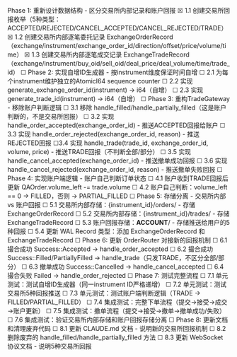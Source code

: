 Phase 1: 重新设计数据结构 - 区分交易所内部记录和账户回报
     ☒ 1.1 创建交易所回报枚举（5种类型：ACCEPTED/REJECTED/CANCEL_ACCEPTED/CANCEL_REJECTED/TRADE）
     ☒ 1.2 创建交易所内部逐笔委托记录 
       ExchangeOrderRecord（exchange/instrument/exchange_order_id/direction/offset/price/volume/time）
     ☒ 1.3 创建交易所内部逐笔成交记录 
       ExchangeTradeRecord（exchange/instrument/buy_oid/sell_oid/deal_price/deal_volume/time/trade_id）
     ☐ Phase 2: 实现自增ID生成器 - 按instrument维度保证时间自增
     ☐ 2.1 为每个instrument维护独立的AtomicI64 sequence counter
     ☐ 2.2 实现 generate_exchange_order_id(instrument) -> i64（自增）
     ☐ 2.3 实现 generate_trade_id(instrument) -> i64（自增）
     ☐ Phase 3: 重构TradeGateway - 移除账户判断逻辑
     ☐ 3.1 移除 handle_filled/handle_partially_filled（这是账户判断的，不是交易所回报）
     ☐ 3.2 实现 handle_order_accepted(exchange_order_id) - 推送ACCEPTED回报给账户
     ☐ 3.3 实现 handle_order_rejected(exchange_order_id, reason) - 推送REJECTED回报
     ☐3.4 实现 handle_trade(trade_id, exchange_order_id, volume, price) -
      推送TRADE回报（不判断全部/部分）
     ☐ 3.5 实现 handle_cancel_accepted(exchange_order_id) - 推送撤单成功回报
     ☐ 3.6 实现 handle_cancel_rejected(exchange_order_id, reason) - 推送撤单失败回报
     ☐ Phase 4: 实现账户端逻辑 - 账户自己判断订单状态
     ☐ 4.1 账户收到TRADE回报后更新 QAOrder.volume_left -= trade.volume
     ☐ 4.2 账户自己判断：volume_left == 0 → FILLED，否则 → PARTIAL_FILLED
     ☐ Phase 5: 存储分离 - 交易所内部 vs 账户回报
     ☐ 5.1 交易所内部存储：{instrument_id}/orders/ - 存储 ExchangeOrderRecord
     ☐ 5.2 交易所内部存储：{instrument_id}/trades/ - 存储 ExchangeTradeRecord
     ☐ 5.3 账户回报存储：__ACCOUNT__/ - 存储推送给用户的5种回报
     ☐ 5.4 更新 WAL Record 类型：添加 ExchangeOrderRecord 和 ExchangeTradeRecord
     ☐ Phase 6: 更新 OrderRouter 对接新的回报机制
     ☐ 6.1 撮合成功 Success::Accepted → handle_order_accepted
     ☐ 6.2 撮合成功 Success::Filled/PartiallyFilled → handle_trade（只发TRADE，不区分全部/部分）
     ☐ 6.3 撤单成功 Success::Cancelled → handle_cancel_accepted
     ☐ 6.4 撮合失败 Failed → handle_order_rejected
     ☐ Phase 7: 测试完整流程
     ☐ 7.1 单元测试：测试自增ID生成器（同一instrument ID严格递增）
     ☐ 7.2 单元测试：测试交易所5种回报推送
     ☐ 7.3 单元测试：测试账户端判断逻辑（TRADE → FILLED/PARTIAL_FILLED）
     ☐ 7.4 集成测试：完整下单流程（提交→接受→成交→账户更新）
     ☐ 7.5 集成测试：撤单流程（提交→接受→撤单→撤单成功/失败）
     ☐ 7.6 集成测试：验证交易所内部存储和账户回报存储分离
     ☐ Phase 8: 更新文档和清理废弃代码
     ☐ 8.1 更新 CLAUDE.md 文档 - 说明新的交易所回报机制
     ☐ 8.2 删除废弃的 handle_filled/handle_partially_filled 方法
     ☐ 8.3 更新 WebSocket 协议文档 - 说明5种交易所回报